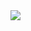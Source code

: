 

<!--
**Hoon333/Hoon333** is a ✨ _special_ ✨ repository because its `README.md` (this file) appears on your GitHub profile.

Here are some ideas to get you started:

- 🔭 I’m currently working on ...
- 🌱 I’m currently learning ...
- 👯 I’m looking to collaborate on ...
- 🤔 I’m looking for help with ...
- 💬 Ask me about ...
- 📫 How to reach me: ...
- 😄 Pronouns: ...
- ⚡ Fun fact: ...
-->

  <img align="right" src="https://media2.giphy.com/media/HLB0nLA36GCCo6JuB5/giphy.gif?cid=ecf05e47f7a41480383b74787e6f431d3c849671d79c6cbb&rid=giphy.gif&ct=g" />
